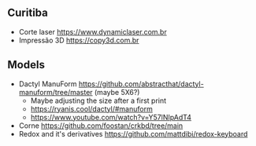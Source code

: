 ## Curitiba
- Corte laser https://www.dynamiclaser.com.br
- Impressão 3D https://copy3d.com.br

## Models
- Dactyl ManuForm https://github.com/abstracthat/dactyl-manuform/tree/master (maybe 5X6?)
    - Maybe adjusting the size after a first print
    - https://ryanis.cool/dactyl/#manuform
    - https://www.youtube.com/watch?v=Y57lNIpAdT4
- Corne https://github.com/foostan/crkbd/tree/main
- Redox and it's derivatives https://github.com/mattdibi/redox-keyboard